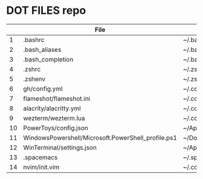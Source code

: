 # DOT FILES repo

|     | File                                               | Symlink path                                                   | OS      | Note |
| --- | -------------------------------------------------- | -------------------------------------------------------------- | ------- | ---- |
| 1   | .bashrc                                            | ~/.bashrc                                                      | Linux   |      |
| 2   | .bash_aliases                                      | ~/.bash_aliases                                                | Linux   |      |
| 3   | .bash_completion                                   | ~/.bash_completion                                             | Linux   |      |
| 4   | .zshrc                                             | ~/.zshrc                                                       | Linux   |      |
| 5   | .zshenv                                            | ~/.zshenv                                                      | Linux   |      |
| 6   | gh/config.yml                                      | ~/.config/gh/config.yml                                        | Linux   |      |
| 7   | flameshot/flameshot.ini                            | ~/.config/flameshot/flameshot.ini                              | Linux   |      |
| 8   | alacrity/alacritty.yml                             | ~/.config/alacritty/alacritty.yml                              | Linux   |      |
| 9   | wezterm/wezterm.lua                                | ~/.config/wezterm/wezterm.lua                                  | Linux   |      |
| 10  | PowerToys/config.json                              | ~/AppData/Local/Microsoft/PowerToys/settings.json              | Windows |      |
| 11  | WindowsPowershell/Microsoft.PowerShell_profile.ps1 | ~/Documents/WindowsPowerShell/Microsoft.PowerShell_profile.ps1 | Windows |      |
| 12  | WinTerminal/settings.json                          | ~/AppData/Local/Microsoft/Windows Terminal/settings.json       | Windows |      |
| 13  | .spacemacs                                         | ~/.spacemacs                                                   | Linux   |      |
| 14  | nvim/init.vim                                      | ~/.config/nvim/init.vim                                        | Linux   |      |